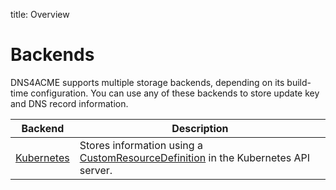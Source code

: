 title: Overview

# Backends

DNS4ACME supports multiple storage backends, depending on its build-time configuration. You can use any of these backends to store update key and DNS record information.

| Backend                     | Description                                                                                                                                                                           |
|-----------------------------|---------------------------------------------------------------------------------------------------------------------------------------------------------------------------------------|
| [Kubernetes](kubernetes.md) | Stores information using a [CustomResourceDefinition](https://kubernetes.io/docs/tasks/extend-kubernetes/custom-resources/custom-resource-definitions/) in the Kubernetes API server. |
